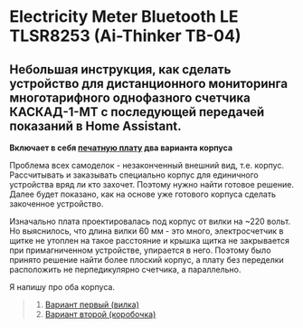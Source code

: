 # Electricity Meter Bluetooth LE TLSR8253 (Ai-Thinker TB-04)

## Небольшая инструкция, как сделать устройство для дистанционного мониторинга многотарифного однофазного счетчика КАСКАД-1-МТ с последующей передачей показаний в Home Assistant.

**Включает в себя [печатную плату](https://oshwlab.com/slacky/electricity_meter) два варианта корпуса**

Проблема всех самоделок - незаконченный внешний вид, т.е. корпус. Рассчитывать и заказывать специально корпус для единичного устройства вряд ли кто захочет. Поэтому нужно найти готовое решение. Далее будет показано, как на основе уже готового корпуса сделать закоченное устройство.

Изначально плата проектировалась под корпус от вилки на ~220 вольт. Но выяснилось, что длина вилки 60 мм - это много, электросчетчик в щитке не утоплен на такое расстояние и крышка щитка не закрывается при примагниченном устройстве, упирается в него. Поэтому было принято решение найти более плоский корпус, а плату без переделки расположить не перпедикулярно счетчика, а параллельно.

Я напишу про оба корпуса.

> 1. [Вариант первый (вилка)](https://github.com/slacky1965/electricity_meter_ble/tree/main/doc/device/version_1#electricity-meter-bluetooth-le-tlsr8253-ai-thinker-tb-04)
> 2. [Вариант второй (коробочка)](https://github.com/slacky1965/electricity_meter_ble/tree/main/doc/device/version_2#electricity-meter-bluetooth-le-tlsr8253-ai-thinker-tb-04)